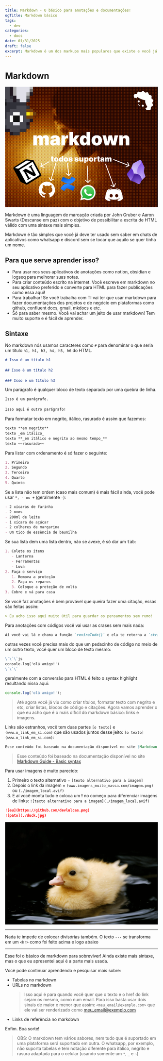 ```yaml
---
title: Markdown - O básico para anotações e documentações!
ogTitle: Markdown básico
tags:
  - dev
categories:
  - docs
date: 01/31/2025
draft: false
excerpt: Markdown é um dos markups mais populares que existe e você já sabe 50% dele!
---
```


# Markdown

![md](./md.png)

Markdown é uma linguagem de marcação criada por John Gruber e Aaron Swarts (Descanse em paz) com o objetivo de possibilitar a escrita de HTML válido com uma sintaxe mais simples.

Markdown é tão simples que você já deve ter usado sem saber em chats de aplicativos como whatsapp e discord sem se tocar que aquilo se quer tinha um nome.

## Para que serve aprender isso?

- Para usar nos seus aplicativos de anotações como notion, obsidian e logseq para melhorar suas notas.
- Para criar conteúdo escrito na internet. Você escreve em markdown no seu aplicativo preferido e converte para HTML para fazer publicações como essa aqui!
- Para trabalhar! Se você trabalha com TI vai ter que usar markdown para fazer documentações dos projetos e de negócio em plataformas como github, confluent docs, gmail, mkdocs e etc.
- Só para saber mesmo. Você vai achar um jeito de usar markdown! Tem muito suporte e é fácil de aprender.

## Sintaxe

No markdown nós usamos caracteres como `#` para denominar o que seria um título `h1, h1, h3, h4, h5, h6` do HTML.

```md
# Isso é um título h1

## Isso é um título h2

### Isso é um título h3
```

Um parágrafo é qualquer bloco de texto separado por uma quebra de linha.

```md
Isso é um parágrafo.

Isso aqui é outro parágrafo!
```

Para formatar texto em negrito, itálico, rasurado é assim que fazemos:

```md
texto **em negrito**
texto _em itálico_
texto **_em itálico e negrito ao mesmo tempo_**
texto ~~rasurado~~
```

Para listar com ordenamento é só fazer o seguinte:

```md
1. Primeiro
2. Segundo
3. Terceiro
4. Quarto
5. Quinto
```

Se a lista não tem ordem (caso mais comum) é mais fácil ainda, você pode usar `*, - ou +` (geralmente `-`):

```md
- 2 xícaras de farinha
- 2 ovos
- 200ml de leite
- 1 xícara de açúcar
- 2 colheres de margarina
- Um tico de essência de baunilha
```

Se sua lista dem uma lista dentro, não se avexe, é só dar um <kbd>tab</kbd>:

```md
1. Colete os itens
   - Lanterna
   - Ferramentas
   - Luva
2. Faça o serviço
   1. Remova a proteção
   2. Faça os reparos
   3. Coloque a proteção de volta
3. Cobre e vá para casa
```

Se você faz anotações é bem provável que queira fazer uma citação, essas são feitas assim:

```md
> Eu acho isso aqui muito útil para guardar os pensamentos sem rumo!
```

Para anotações com códigos você vai usar as crases sem mais nada:

```md
Aí você vai lá e chama a função `reviraTudo()` e ela te retorna a `string` com caracteres invertidos.
```

outras vezes você precisa mais do que um pedacinho de código no meio de um outro texto, você quer um bloco de texto mesmo:

```md
\`\`\`js
console.log('olá amigo!')
\`\`\`
```

geralmente com a conversão para HTML é feito o syntax highlight resultando nisso aqui:

```js
console.log('olá amigo!');
```

> Até agora você já viu como criar títulos, formatar texto com negrito e etc, criar listas, blocos de código e citações. Agora vamos aprender o que eu acho que é o mais difícil do markdown básico: links e imagens.

Links são estranhos, você tem duas partes `[o texto]` e `(www.o_link_em_si.com)` que são usados juntos desse jeito: `[o texto](www.o_link_em_si.com)`:

```md
Esse conteúdo foi baseado na documentação disponível no site [Markdown Guide - Basic syntax](https://www.markdownguide.org/basic-syntax/)
```

> Esse conteúdo foi baseado na documentação disponível no site [Markdown Guide - Basic syntax](https://www.markdownguide.org/basic-syntax/)

Para usar imagens é muito parecido:

1. Primeiro o texto alternativo = `[texto alternativo para a imagem]`
2. Depois o link da imagem = `(www.imagens_muito_massa.com/imagem.png)` ou `(./imagem_local.avif)`
3. E aí você monta tudo e coloca um **!** no começo para diferenciar imagens de links: `![texto alternativo para a imagem](./imagem_local.avif)`

```md
![eu](https://github.com/devlulcas.png)
![pato](./duck.jpg)
```

![pato](./duck.jpg)

---

Nada te impede de colocar divisórias também. O texto `---` se transforma em um `<hr>` como foi feito acima e logo abaixo

---

Esse foi o básico de markdown para sobreviver! Ainda existe mais sintaxe, mas o que eu apresentei aqui é a parte mais usada.

Você pode continuar aprendendo e pesquisar mais sobre:

- Tabelas no markdown
- URLs no markdown
  > Isso aqui é para quando você quer que o texto e o href do link sejam os mesmo, como num email. Para isso basta usar dois sinais de maior e menor que assim: `<meu_email@exemplo.com>` que ele vai ser renderizado como <meu_email@exemplo.com>
- Links de referência no markdown

Enfim. Boa sorte!

> OBS: O markdown tem vários sabores, nem tudo que é suportado em uma plataforma será suportado em outra. O whatsapp, por exemplo, não suporta tabelas e tem notação diferente para itálico, negrito e rasura adaptada para o celular (usando somente um `*`, `_` e `~`)
